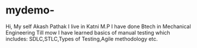 # mydemo-
Hi, My self Akash Pathak
I live in Katni M.P
I have done Btech in Mechanical Engineering
Till mow I have learned basics of manual testing which includes: SDLC,STLC,Types of Testing,Agile methodology etc.
